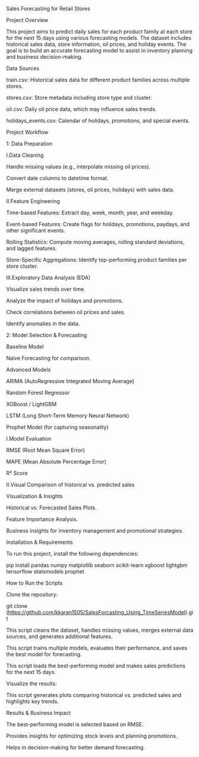 Sales Forecasting for Retail Stores

Project Overview

This project aims to predict daily sales for each product family at each store for the next 15 days using various forecasting models. The dataset includes historical sales data, store information, oil prices, and holiday events. The goal is to build an accurate forecasting model to assist in inventory planning and business decision-making.

Data Sources

train.csv: Historical sales data for different product families across multiple stores.

stores.csv: Store metadata including store type and cluster.

oil.csv: Daily oil price data, which may influence sales trends.

holidays_events.csv: Calendar of holidays, promotions, and special events.

Project Workflow

1: Data Preparation

I.Data Cleaning

Handle missing values (e.g., interpolate missing oil prices).

Convert date columns to datetime format.

Merge external datasets (stores, oil prices, holidays) with sales data.

II.Feature Engineering

Time-based Features: Extract day, week, month, year, and weekday.

Event-based Features: Create flags for holidays, promotions, paydays, and other significant events.

Rolling Statistics: Compute moving averages, rolling standard deviations, and lagged features.

Store-Specific Aggregations: Identify top-performing product families per store cluster.

III.Exploratory Data Analysis (EDA)

Visualize sales trends over time.

Analyze the impact of holidays and promotions.

Check correlations between oil prices and sales.

Identify anomalies in the data.

2: Model Selection & Forecasting

Baseline Model

Naïve Forecasting for comparison.

Advanced Models

ARIMA (AutoRegressive Integrated Moving Average)

Random Forest Regressor

XGBoost / LightGBM

LSTM (Long Short-Term Memory Neural Network)

Prophet Model (for capturing seasonality)

I.Model Evaluation

RMSE (Root Mean Square Error)

MAPE (Mean Absolute Percentage Error)

R² Score

II.Visual Comparison of historical vs. predicted sales

Visualization & Insights

Historical vs. Forecasted Sales Plots.

Feature Importance Analysis.

Business insights for inventory management and promotional strategies.

Installation & Requirements

To run this project, install the following dependencies:

pip install pandas numpy matplotlib seaborn scikit-learn xgboost lightgbm tensorflow statsmodels prophet

How to Run the Scripts

Clone the repository:

git clone (https://github.com/kkaran1505/SalesForcasting_Using_TimeSeriesModel).git

This script cleans the dataset, handles missing values, merges external data sources, and generates additional features.

This script trains multiple models, evaluates their performance, and saves the best model for forecasting.

This script loads the best-performing model and makes sales predictions for the next 15 days.

Visualize the results:

This script generates plots comparing historical vs. predicted sales and highlights key trends.

Results & Business Impact

The best-performing model is selected based on RMSE.

Provides insights for optimizing stock levels and planning promotions.

Helps in decision-making for better demand forecasting.
